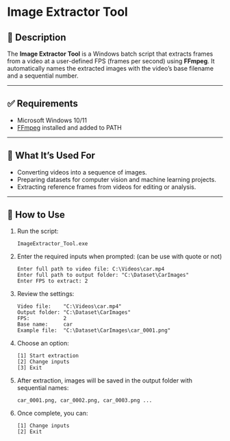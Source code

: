 # Image Extractor Tool

## 📌 Description

The **Image Extractor Tool** is a Windows batch script that extracts frames from a video at a user-defined FPS (frames per second) using **FFmpeg**.
It automatically names the extracted images with the video’s base filename and a sequential number.

---

## ✅ Requirements

* Microsoft Windows 10/11
* [FFmpeg](https://ffmpeg.org/) installed and added to PATH

---

## 🎯 What It’s Used For

* Converting videos into a sequence of images.
* Preparing datasets for computer vision and machine learning projects.
* Extracting reference frames from videos for editing or analysis.

---

## 🚀 How to Use

1. Run the script:

   ```
   ImageExtractor_Tool.exe
   ```

2. Enter the required inputs when prompted: (can be use with quote or not)

   ```
   Enter full path to video file: C:\Videos\car.mp4
   Enter full path to output folder: "C:\Dataset\CarImages"
   Enter FPS to extract: 2
   ```
   
3. Review the settings:

   ```
   Video file:    "C:\Videos\car.mp4"
   Output folder: "C:\Dataset\CarImages"
   FPS:           2
   Base name:     car
   Example file:  "C:\Dataset\CarImages\car_0001.png"
   ```

4. Choose an option:

   ```
   [1] Start extraction
   [2] Change inputs
   [3] Exit
   ```

5. After extraction, images will be saved in the output folder with sequential names:

   ```
   car_0001.png, car_0002.png, car_0003.png ...
   ```

6. Once complete, you can:

   ```
   [1] Change inputs
   [2] Exit
   ```
